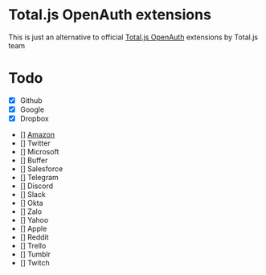 # Total.js OpenAuth extensions

This is just an alternative to official [Total.js OpenAuth](https://github.com/totaljs/openauth) extensions by Total.js team


# Todo

- [x] Github
- [x] Google
- [x] Dropbox
- [] [Amazon](https://developer.amazon.com/docs/login-with-amazon/authorization-code-grant.html)
- [] Twitter
- [] Microsoft
- [] Buffer
- [] Salesforce
- [] Telegram
- [] Discord
- [] Slack
- [] Okta
- [] Zalo
- [] Yahoo
- [] Apple
- [] Reddit
- [] Trello
- [] Tumblr
- [] Twitch
